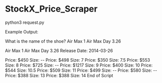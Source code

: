 # StockX_Price_Scraper

python3 request.py

Example Output:

What is the name of the shoe? Air Max 1 Air Max Day 3.26
 
Air Max 1 Air Max Day 3.26
Release Date: 2014-03-26
 
Price: $450 Size: --
Price: $498 Size: 7
Price: $350 Size: 7.5
Price: $553 Size: 8
Price: $725 Size: --
Price: $1217 Size: 9
Price: $400 Size: 10
Price: $544 Size: 10.5
Price: $509 Size: 11
Price: $499 Size: --
Price: $580 Size: --
Price: $388 Size: 13
Price: $388 Size: 14
End of Script
